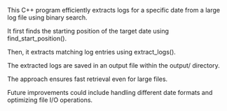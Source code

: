 This C++ program efficiently extracts logs for a specific date from a large log file using binary search.

It first finds the starting position of the target date using find_start_position().

Then, it extracts matching log entries using extract_logs().

The extracted logs are saved in an output file within the output/ directory.

The approach ensures fast retrieval even for large files.

Future improvements could include handling different date formats and optimizing file I/O operations.

